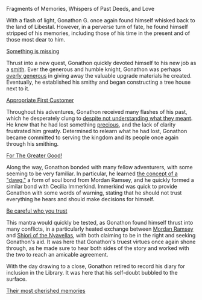 Fragments of Memories, Whispers of Past Deeds, and Love

With a flash of light, Gonathon G. once again found himself whisked back to the land of Libestal. However, in a perverse turn of fate, he found himself stripped of his memories, including those of his time in the present and of those most dear to him.

[Something is missing](#embed:https://youtu.be/CPT2cj934-I?t=4968)

Thrust into a new quest, Gonathon quickly devoted himself to his new job as a [smith](https://youtu.be/CPT2cj934-I?t=1679). Ever the generous and humble knight, Gonathon was perhaps [overly generous](https://youtu.be/CPT2cj934-I?t=9555) in giving away the valuable upgrade materials he created. Eventually, he established his smithy and began constructing a tree house next to it.

[Appropriate First Customer](#embed:https://youtu.be/CPT2cj934-I?t=10789)

Throughout his adventures, Gonathon received many flashes of his past, which he desperately clung to [despite not understanding what they meant](https://www.youtube.com/watch?v=CPT2cj934-I&t=7987s). He knew that he had lost something [precious](https://youtu.be/CPT2cj934-I?t=6105), and the lack of clarity frustrated him greatly. Determined to relearn what he had lost, Gonathon became committed to serving the kingdom and its people once again through his smithing.

[For The Greater Good!](#embed:https://youtu.be/CPT2cj934-I?t=16668)

Along the way, Gonathon bonded with many fellow adventurers, with some seeming to be very familiar. In particular, he learned [the concept of a "dawg,"](https://youtu.be/CPT2cj934-I?t=5376) a form of soul bond from Mordan Ramsey, and he quickly formed a similar bond with Cecilia Immerkind. Immerkind was quick to provide Gonathon with some words of warning, stating that he should not trust everything he hears and should make decisions for himself.

[Be careful who you trust](#embed:https://youtu.be/CPT2cj934-I?t=6742)

This mantra would quickly be tested, as Gonathon found himself thrust into many conflicts, in a particularly heated exchange between [Mordan Ramsey](https://youtu.be/CPT2cj934-I?t=13056) and [Shiori of the Nyavellas](https://youtu.be/CPT2cj934-I?t=12334), with both claiming to be in the right and seeking Gonathon's aid. It was here that Gonathon's truest virtues once again shone through, as he made sure to hear both sides of the story and worked with the two to reach an amicable agreement.

With the day drawing to a close, Gonathon retired to record his diary for inclusion in the Library. It was here that his self-doubt bubbled to the surface.

[Their most cherished memories](#embed:https://youtu.be/CPT2cj934-I?t=17880)
